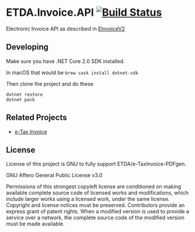 # ETDA.Invoice.API [![Build Status](https://travis-ci.org/mahasak/ETDA.Invoice.Api.svg?branch=master)](https://travis-ci.org/mahasak/ETDA.Invoice.Api)

Electronic Invoice API as described in [EInvoiceV2](https://github.com/ETDA/e-TaxInvoice-PDFgen)

## Developing

Make sure you have .NET Core 2.0 SDK installed.

In macOS that would be `brew cask install dotnet-sdk`

Then clone the project and do these 

```
dotnet restore
dotnet pack
```

## Related Projects
* [e-Tax Invoice](https://github.com/ETDA/e-TaxInvoice-PDFgen)

## License
License of this project is GNU to fully support ETDA/e-TaxInvoice-PDFgen.

GNU Affero General Public License v3.0

Permissions of this strongest copyleft license are conditioned on making available complete source code of licensed works and modifications, which include larger works using a licensed work, under the same license. Copyright and license notices must be preserved. Contributors provide an express grant of patent rights. When a modified version is used to provide a service over a network, the complete source code of the modified version must be made available.
